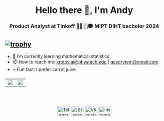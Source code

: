 <h1 align="center">Hello there 👋, I'm Andy</h1>
<h3 align="center">Product Analyst at Tinkoff 👨‍💻 | 🎓 MIPT DIHT bachelor 2024</h3>



[![trophy](https://github-profile-trophy.vercel.app/?username=ryo-ma&theme=darkhub&hide_border=true)](https://github.com/ryo-ma/github-profile-trophy)
---

- 🌱 I’m currently learning mathematical statistics
- 📫 How to reach me: krotov.ai@phystech.edu | qesdrytem@gmail.com
- ⚡ Fun fact: I prefer carrot juice

<table>
  <tr>
    <td align="center" style="padding=0;width=50%;">
      <img align="center" style="padding=0;" src="https://github-readme-stats.vercel.app/api?username=Andy-Messer&count_private=true&show_icons=true&theme=gotham&row=2&column=4" />

  <td align="center" style="padding=0;width=70%;">
      <img align="center" style="padding=0;" src="https://github-readme-stats.quantumlytangled.vercel.app/api/top-langs/?username=Andy-Messer&layout=compact&show_icons=true&theme=gotham&icon_color=f0f0f000&count_private=true" />
    </td>
  </tr>
</table>

</br>
</br>

<p align="center">
<a href="https://t.me/Red_jacket" target="_blank"><img align="center" src="https://cdn.jsdelivr.net/npm/simple-icons@3.0.1/icons/telegram.svg" alt="Telegram social link (Red_jacket)" height="30" width="40" /></a>
<a href="https://stackexchange.com/users/26120518/andrey-krotov" target="_blank"><img align="center" src="https://cdn.jsdelivr.net/npm/simple-icons@3.0.1/icons/stackoverflow.svg" alt="Stackoverflow social link (Andrey Krotov)" height="30" width="40" /></a>
<a href="https://vk.com/andy_krotov" target="_blank"><img align="center" src="https://cdn.jsdelivr.net/npm/simple-icons@3.0.1/icons/vk.svg" alt="VK social link (Andy_Krotov)" height="30" width="40" /></a>
 <a href="https://www.instagram.com/_po_zhizni_/" target="_blank"><img align="center" src="https://cdn.jsdelivr.net/npm/simple-icons@3.0.1/icons/instagram.svg" alt="Instagram social link (_po_zhizni_)" height="30" width="40" /></a>
</p>
